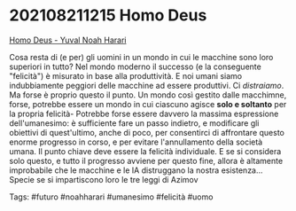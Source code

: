 # 202108211215 Homo Deus
[Homo Deus - Yuval Noah Harari](Homo%20Deus%20-%20Yuval%20Noah%20Harari.md)

Cosa resta di (e per) gli uomini in un mondo in cui le macchine sono loro superiori in tutto?
Nel mondo moderno il successo (e la conseguente "felicità") è misurato in base alla produttività.
E noi umani siamo indubbiamente peggiori delle macchine ad essere produttivi. Ci *distraiamo*.
Ma forse è proprio questo il punto. Un mondo così gestito dalle macchimne, forse, potrebbe essere un mondo in cui ciascuno agisce **solo e soltanto** per la propria felicità- Potrebbe forse essere davvero la massima espressione dell'umanesimo: è sufficiente fare un passo indietro, e modificare gli obiettivi di quest'ultimo, anche di poco, per consentirci di affrontare questo enorme progresso in corso, e per evitare l'annullamento della società umana.
Il punto chiave deve essere la felicità individuale. E se si considera solo questo, e tutto il progresso avviene per questo fine, allora è altamente improbabile che le macchine e le IA distruggano la nostra esistenza...
Specie se si impartiscono loro le tre leggi di Azimov

Tags:
	#futuro
	#noahharari 
	#umanesimo 
	#felicità
	#uomo 